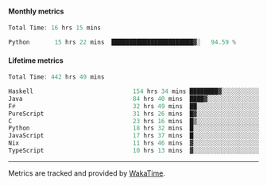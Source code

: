 #### Monthly metrics
<!--START_SECTION:wakamonthly-->

```asm
Total Time: 16 hrs 15 mins

Python       15 hrs 22 mins  ███████████████████████▓░   94.59 %
```

<!--END_SECTION:wakamonthly-->
#### Lifetime metrics
<!--START_SECTION:wakalifetime-->

```asm
Total Time: 442 hrs 49 mins

Haskell                            154 hrs 34 mins ████████▓░░░░░░░░░░░░░░░░   34.81 %
Java                               84 hrs 40 mins  ████▓░░░░░░░░░░░░░░░░░░░░   19.07 %
F#                                 32 hrs 49 mins  ██░░░░░░░░░░░░░░░░░░░░░░░   07.39 %
PureScript                         31 hrs 26 mins  █▓░░░░░░░░░░░░░░░░░░░░░░░   07.08 %
C                                  23 hrs 16 mins  █▒░░░░░░░░░░░░░░░░░░░░░░░   05.24 %
Python                             18 hrs 32 mins  █░░░░░░░░░░░░░░░░░░░░░░░░   04.18 %
JavaScript                         17 hrs 37 mins  █░░░░░░░░░░░░░░░░░░░░░░░░   03.97 %
Nix                                11 hrs 46 mins  ▓░░░░░░░░░░░░░░░░░░░░░░░░   02.65 %
TypeScript                         10 hrs 13 mins  ▓░░░░░░░░░░░░░░░░░░░░░░░░   02.30 %
```

<!--END_SECTION:wakalifetime-->

---

Metrics are tracked and provided by [WakaTime](https://github.com/athul/waka-readme).
